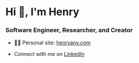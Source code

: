 <h1 align="left">Hi 👋, I'm Henry</h1>
<h3 align="left">Software Engineer, Researcher, and Creator</h3>

- 👨‍💻 Personal site: [henryany.com](henryany.com)

- Connect with me on [LinkedIn](linkedin.com/in/anyimadu)
<p align="left">
</p>

<!--
**henry-anyimadu/henry-anyimadu** is a ✨ _special_ ✨ repository because its `README.md` (this file) appears on your GitHub profile.

Here are some ideas to get you started:

- 🔭 I’m currently working on ...
- 🌱 I’m currently learning ...
- 👯 I’m looking to collaborate on ...
- 🤔 I’m looking for help with ...
- 💬 Ask me about ...
- 📫 How to reach me: ...
- 😄 Pronouns: ...
- ⚡ Fun fact: ...
-->
